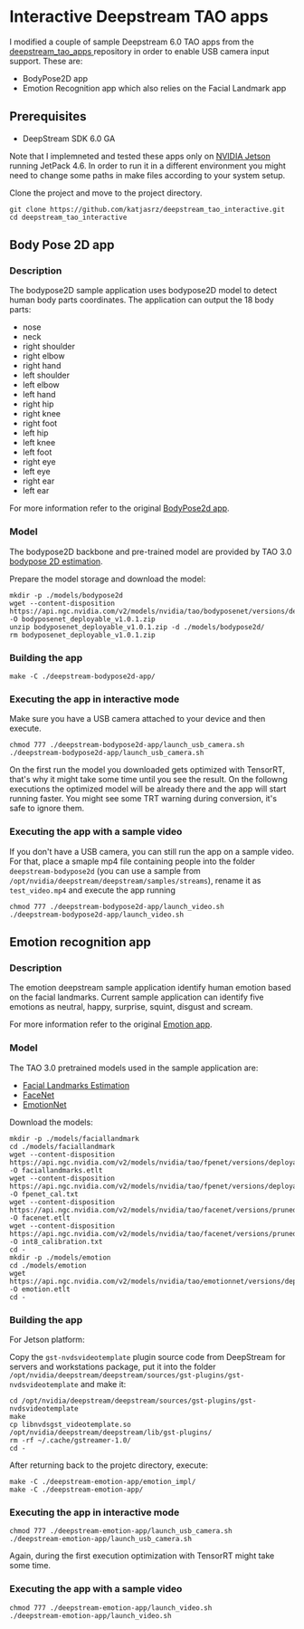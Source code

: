 # Interactive Deepstream TAO apps 

I modified a couple of sample Deepstream 6.0 TAO apps from the [deepstream_tao_apps
](https://github.com/NVIDIA-AI-IOT/deepstream_tao_apps) repository in order to enable USB camera input support. These are:

* BodyPose2D app
* Emotion Recognition app which also relies on the Facial Landmark app

## Prerequisites

* DeepStream SDK 6.0 GA 

Note that I implemneted and tested these apps only on [NVIDIA Jetson](https://developer.nvidia.com/embedded-computing) running JetPack 4.6. In order to run it in a different environment you might need to change some paths in make files according to your system setup. 

Clone the project and move to the project directory.

```shell
git clone https://github.com/katjasrz/deepstream_tao_interactive.git
cd deepstream_tao_interactive
```

## Body Pose 2D app

### Description 

The bodypose2D sample application uses bodypose2D model to detect human body parts coordinates. The application can output the 18 body parts:
- nose
- neck
- right shoulder
- right elbow
- right hand
- left shoulder
- left elbow
- left hand
- right hip
- right knee
- right foot
- left hip
- left knee
- left foot
- right eye
- left eye
- right ear 
- left ear

For more information refer to the original [BodyPose2d app](https://github.com/NVIDIA-AI-IOT/deepstream_tao_apps/tree/master/apps/tao_others/deepstream-bodypose2d-app).

### Model

The bodypose2D backbone and pre-trained model are provided by TAO 3.0 [bodypose 2D estimation](https://ngc.nvidia.com/catalog/models/nvidia:tao:bodyposenet). 
  
Prepare the model storage and download the model:

```shell
mkdir -p ./models/bodypose2d
wget --content-disposition https://api.ngc.nvidia.com/v2/models/nvidia/tao/bodyposenet/versions/deployable_v1.0.1/zip -O bodyposenet_deployable_v1.0.1.zip
unzip bodyposenet_deployable_v1.0.1.zip -d ./models/bodypose2d/
rm bodyposenet_deployable_v1.0.1.zip
```

### Building the app

```shell
make -C ./deepstream-bodypose2d-app/
```

### Executing the app in interactive mode

Make sure you have a USB camera attached to your device and then execute.

```shell
chmod 777 ./deepstream-bodypose2d-app/launch_usb_camera.sh
./deepstream-bodypose2d-app/launch_usb_camera.sh
```

On the first run the model you downloaded gets optimized with TensorRT, that's why it might take some time until you see the result. On the followng executions the optimized model will be already there and the app will start running faster. You might see some TRT warning during conversion, it's safe to ignore them.

### Executing the app with a sample video

If you don't have a USB camera, you can still run the app on a sample video. For that, place a smaple mp4 file containing people into the folder `deepstream-bodypose2d` (you can use a sample from `/opt/nvidia/deepstream/deepstream/samples/streams`), rename it as `test_video.mp4` and execute the app running

```shell
chmod 777 ./deepstream-bodypose2d-app/launch_video.sh
./deepstream-bodypose2d-app/launch_video.sh
```

## Emotion recognition app

### Description

The emotion deepstream sample application identify human emotion based on the facial landmarks. Current sample application can identify five emotions as neutral, happy, surprise, squint, disgust and scream. 

For more information refer to the original [Emotion app](https://github.com/NVIDIA-AI-IOT/deepstream_tao_apps/tree/master/apps/tao_others/deepstream-emotion-app).

### Model

The TAO 3.0 pretrained models used in the sample application are:

* [Facial Landmarks Estimation](https://ngc.nvidia.com/catalog/models/nvidia:tao:fpenet)
* [FaceNet](https://ngc.nvidia.com/catalog/models/nvidia:tao:facenet)
* [EmotionNet](https://ngc.nvidia.com/catalog/models/nvidia:tao:emotionnet)

Download the models:

```shell
mkdir -p ./models/faciallandmark
cd ./models/faciallandmark
wget --content-disposition https://api.ngc.nvidia.com/v2/models/nvidia/tao/fpenet/versions/deployable_v3.0/files/model.etlt -O faciallandmarks.etlt
wget --content-disposition https://api.ngc.nvidia.com/v2/models/nvidia/tao/fpenet/versions/deployable_v3.0/files/int8_calibration.txt -O fpenet_cal.txt
wget --content-disposition https://api.ngc.nvidia.com/v2/models/nvidia/tao/facenet/versions/pruned_quantized_v2.0/files/model.etlt -O facenet.etlt
wget --content-disposition https://api.ngc.nvidia.com/v2/models/nvidia/tao/facenet/versions/pruned_quantized_v2.0/files/int8_calibration.txt -O int8_calibration.txt
cd -
mkdir -p ./models/emotion
cd ./models/emotion
wget https://api.ngc.nvidia.com/v2/models/nvidia/tao/emotionnet/versions/deployable_v1.0/files/model.etlt -O emotion.etlt
cd -
```

### Building the app

For Jetson platform:

Copy the `gst-nvdsvideotemplate` plugin source code from DeepStream for servers and workstations package, put it into the folder `/opt/nvidia/deepstream/deepstream/sources/gst-plugins/gst-nvdsvideotemplate` and make it:

```shell
cd /opt/nvidia/deepstream/deepstream/sources/gst-plugins/gst-nvdsvideotemplate
make
cp libnvdsgst_videotemplate.so /opt/nvidia/deepstream/deepstream/lib/gst-plugins/
rm -rf ~/.cache/gstreamer-1.0/
cd -
```

After returning back to the projetc directory, execute:

```shell
make -C ./deepstream-emotion-app/emotion_impl/
make -C ./deepstream-emotion-app/
```

### Executing the app in interactive mode

```shell
chmod 777 ./deepstream-emotion-app/launch_usb_camera.sh
./deepstream-emotion-app/launch_usb_camera.sh
```

Again, during the first execution optimization with TensorRT might take some time.

### Executing the app with a sample video

```shell
chmod 777 ./deepstream-emotion-app/launch_video.sh
./deepstream-emotion-app/launch_video.sh
```

